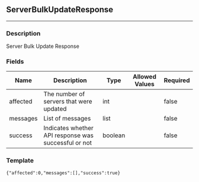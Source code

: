 ## ServerBulkUpdateResponse
---
### Description
Server Bulk Update Response
### Fields
| Name | Description | Type | Allowed Values | Required |
| ---- | ----------- | ---- | -------------- | -------- |
| affected | The number of servers that were updated | int |  | false |
| messages | List of messages | list |  | false |
| success | Indicates whether API response was successful or not | boolean |  | false |
### Template
```
{"affected":0,"messages":[],"success":true}
```
